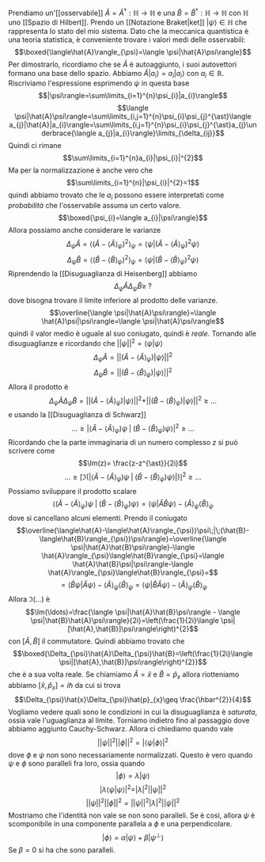 Prendiamo un'[[osservabile]] $\hat{A}=\hat{A}^{\dagger}:\mathbb{H}\rightarrow\mathbb{H}$ e una $\hat{B}=\hat{B}^{\dagger}:\mathbb{H}\rightarrow\mathbb{H}$ con $\mathbb{H}$ uno [[Spazio di Hilbert]]. Prendo un [[Notazione Braket|ket]] $|\psi\rangle\in\mathbb{H}$ che rappresenta lo stato del mio sistema. Dato che la meccanica quantistica è una teoria statistica, è conveniente trovare i valori medi delle osservabili: $$\boxed{\langle\hat{A}\rangle_{\psi}=\langle \psi|\hat{A}\psi\rangle}$$
Per dimostrarlo, ricordiamo che se $\hat{A}$ è autoaggiunto, i suoi autovettori formano una base dello spazio. Abbiamo $\hat{A}|a_{i}\rangle=a_{i}|a_{i}\rangle$ con $a_{i}\in\mathbb{R}$. Riscriviamo l'espressione esprimendo $\psi$ in questa base
$$|\psi\rangle=\sum\limits_{i=1}^{n}\psi_{i}|a_{i}\rangle$$
$$\langle \psi|\hat{A}\psi\rangle=\sum\limits_{i,j=1}^{n}\psi_{i}\psi_{j}^{\ast}\langle a_{j}|\hat{A}|a_{i}\rangle=\sum\limits_{i,j=1}^{n}\psi_{i}\psi_{j}^{\ast}a_{j}\underbrace{\langle a_{j}|a_{i}\rangle}\limits_{\delta_{ij}}$$
Quindi ci rimane
$$\sum\limits_{i=1}^{n}a_{i}|\psi_{i}|^{2}$$
Ma per la normalizzazione è anche vero che
$$\sum\limits_{i=1}^{n}|\psi_{i}|^{2}=1$$
quindi abbiamo trovato che le $a_{i}$ possono essere interpretati come *probabilità* che l'osservabile assuma un certo valore.
$$\boxed{\psi_{i}=\langle a_{i}|\psi\rangle}$$
Allora possiamo anche considerare le varianze
$$\Delta_{\psi}\hat{A}=\langle(\hat{A}-\langle\hat{A}\rangle_{\psi})^{2}\rangle_{\psi}=\langle \psi|(\hat{A}-\langle\hat{A}\rangle_{\psi})^{2}\psi\rangle$$
$$\Delta_{\psi}\hat{B}=\langle(\hat{B}-\langle\hat{B}\rangle_{\psi})^{2}\rangle_{\psi}=\langle \psi|(\hat{B}-\langle\hat{B}\rangle_{\psi})^{2}\psi\rangle$$
Riprendendo la [[Disuguaglianza di Heisenberg]] abbiamo
$$\Delta_{\psi}\hat{A}\Delta_{\psi}\hat{B}\geq\;?$$
dove bisogna trovare il limite inferiore al prodotto delle varianze.
$$\overline{\langle \psi|\hat{A}\psi\rangle}=\langle \hat{A}\psi|\psi\rangle=\langle \psi|\hat{A}\psi\rangle$$
quindi il valor medio è uguale al suo coniugato, quindi è *reale*. Tornando alle disuguaglianze e ricordando che $||\psi||^{2}=\langle \psi|\psi\rangle$
$$\Delta_{\psi}\hat{A}=||(\hat{A}-\langle\hat{A}\rangle_{\psi})|\psi\rangle||^{2}$$
$$\Delta_{\psi}\hat{B}=||(\hat{B}-\langle\hat{B}\rangle_{\psi})|\psi\rangle||^{2}$$
Allora il prodotto è
$$\Delta_{\psi}\hat{A}\Delta_{\psi}\hat{B}=||(\hat{A}-\langle\hat{A}\rangle_{\psi})|\psi\rangle||^{2}+||(\hat{B}-\langle\hat{B}\rangle_{\psi})|\psi\rangle||^{2}\geq\ldots$$
e usando la [[Disuguaglianza di Schwarz]] 
$$\ldots\geq|\langle\hat{A}-\langle\hat{A}\rangle_{\psi})\psi\;|\;(\hat{B}-\langle\hat{B}\rangle_{\psi})\psi\rangle|^{2}\geq\ldots$$
Ricordando che la parte immaginaria di un numero complesso $z$ si può scrivere come
$$\Im(z)= \frac{z-z^{\ast}}{2i}$$
$$\ldots\geq[\Im(|\langle\hat{A}-\langle\hat{A}\rangle_{\psi})\psi\;|\;(\hat{B}-\langle\hat{B}\rangle_{\psi})\psi\rangle|)]^{2}\geq\ldots$$
Possiamo sviluppare il prodotto scalare
$$\langle(\hat{A}-\langle\hat{A}\rangle_{\psi})\psi\;|\;(\hat{B}-\langle\hat{B}\rangle_{\psi})\psi\rangle=\langle \psi|\hat{A}\hat{B}\psi\rangle-\langle \hat{A}\rangle_{\psi}\langle\hat{B}\rangle_{\psi}$$
dove si cancellano alcuni elementi. Prendo il coniugato
$$\overline{\langle\hat{A}-\langle\hat{A}\rangle_{\psi})\psi\;|\;(\hat{B}-\langle\hat{B}\rangle_{\psi})\psi\rangle}=\overline{\langle \psi|\hat{A}\hat{B}\psi\rangle}-\langle \hat{A}\rangle_{\psi}\langle\hat{B}\rangle_{\psi}=\langle \hat{A}\hat{B}\psi|\psi\rangle-\langle \hat{A}\rangle_{\psi}\langle\hat{B}\rangle_{\psi}=$$
$$=\langle \hat{B}\psi|\hat{A}\psi\rangle-\langle \hat{A}\rangle_{\psi}\langle\hat{B}\rangle_{\psi}=\langle \psi|\hat{B}\hat{A}\psi\rangle-\langle \hat{A}\rangle_{\psi}\langle\hat{B}\rangle_{\psi}$$
Allora $\Im(\ldots)$ è
$$\Im(\ldots)=\frac{\langle \psi|\hat{A}\hat{B}\psi\rangle - \langle \psi|\hat{B}\hat{A}\psi\rangle}{2i}=\left(\frac{1}{2i}\langle \psi|[\hat{A},\hat{B}]\psi\rangle\right)^{2}$$
con $[\hat{A},\hat{B}]$ il commutatore. Quindi abbiamo trovato che
$$\boxed{\Delta_{\psi}\hat{A}\Delta_{\psi}\hat{B}=\left(\frac{1}{2i}\langle \psi|[\hat{A},\hat{B}]\psi\rangle\right)^{2}}$$
che è a sua volta reale. Se chiamiamo $\hat{A}=\hat{x}$ e $\hat{B}=\hat{p}_{x}$ allora riotteniamo abbiamo $[\hat{x},\hat{p}_{x}]=i\hbar$ da cui si trova
$$\Delta_{\psi}\hat{x}\Delta_{\psi}\hat{p}_{x}\geq \frac{\hbar^{2}}{4}$$
Vogliamo vedere quali sono le condizioni in cui la disuguaglianza è *saturata*, ossia vale l'uguaglianza al limite. Torniamo indietro fino al passaggio dove abbiamo aggiunto Cauchy-Schwarz. Allora ci chiediamo quando vale
$$||\psi||^{2}||\phi||^{2}=|\langle \psi|\phi\rangle|^{2}$$
dove $\phi$ e $\psi$ non sono necessariamente normalizzati. Questo è vero quando $\psi$ e $\phi$ sono paralleli fra loro, ossia quando
$$|\phi\rangle=\lambda |\psi\rangle$$
$$|\lambda \langle \psi|\psi\rangle|^{2}=|\lambda|^{2}||\psi||^{2}$$
$$||\psi||^{2}||\phi||^{2}=||\psi||^{2}|\lambda|^{2}||\psi||^{2}$$
Mostriamo che l'identità non vale se non sono paralleli. Se è così, allora $\psi$ è scomponibile in una componente parallela a $\phi$ e una perpendicolare.
$$|\phi\rangle=\alpha |\psi\rangle+\beta |\psi^{\perp}\rangle$$
Se $\beta = 0$ si ha che sono paralleli.